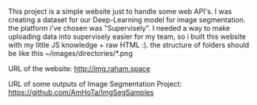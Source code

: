 This project is a simple website just to handle some web API's. I was creating a dataset for our Deep-Learning model for image segmentation. the platform i've chosen was "Supervisely".
I needed a way to make uploading data into supervisely easier for my team, so i built this website with my little JS knowledge + raw HTML :).
the structure of folders should be like this ~/images/directories/*.png

URL of the website: http://img.raham.space

URL of some outputs of Image Segmentation Project: https://github.com/AmHoTa/ImgSegSamples
